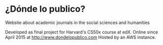 # ¿Dónde lo publico?
Website about academic journals in the social sciences and humanities

Developed as final project for Harvard's CS50x course at edX.
Online since April 2015 at http://www.dondelopublico.com
Hosted by an AWS instance.
